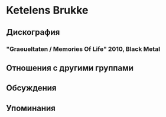 # Ketelens Brukke



## Дискография

### "Graeueltaten / Memories Of Life" 2010, Black Metal




## Отношения с другими группами


## Обсуждения


## Упоминания

